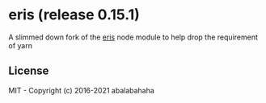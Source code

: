 # eris (release 0.15.1)

A slimmed down fork of the [eris](https://github.com/abalabahaha/eris) node module to help drop the requirement of yarn

## License

MIT - Copyright (c) 2016-2021 abalabahaha
